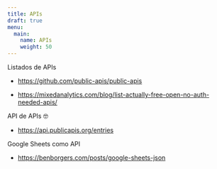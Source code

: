 ```yaml
---
title: APIs
draft: true
menu:
  main:
    name: APIs
    weight: 50
---
```


Listados de APIs

- https://github.com/public-apis/public-apis

- https://mixedanalytics.com/blog/list-actually-free-open-no-auth-needed-apis/

API de APIs 🤓

- https://api.publicapis.org/entries

Google Sheets como API

- https://benborgers.com/posts/google-sheets-json